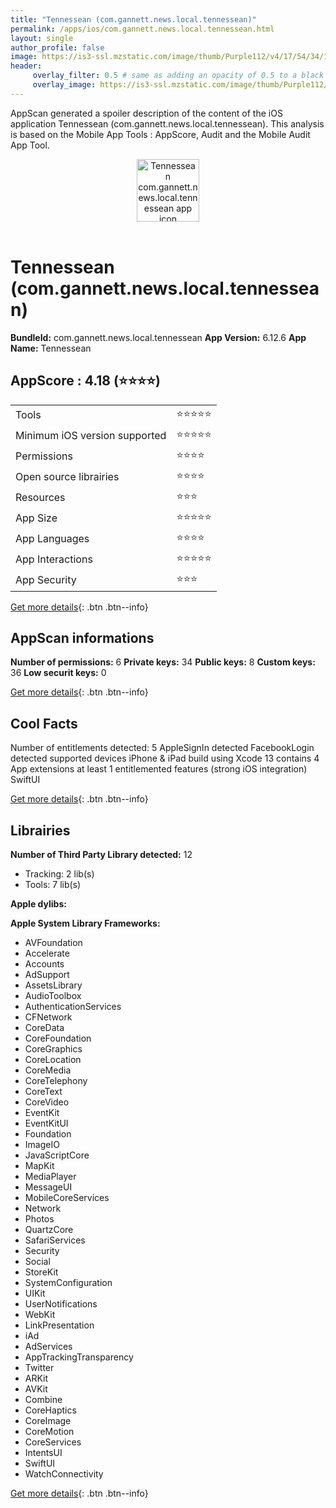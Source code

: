 ```yaml
---
title: "Tennessean (com.gannett.news.local.tennessean)"
permalink: /apps/ios/com.gannett.news.local.tennessean.html
layout: single
author_profile: false
image: https://is3-ssl.mzstatic.com/image/thumb/Purple112/v4/17/54/34/17543403-9f5c-99fe-2760-98605a83987b/AppIcon-1x_U007emarketing-0-6-0-85-220.png/512x512bb.jpg
header: 
     overlay_filter: 0.5 # same as adding an opacity of 0.5 to a black background
     overlay_image: https://is3-ssl.mzstatic.com/image/thumb/Purple112/v4/17/54/34/17543403-9f5c-99fe-2760-98605a83987b/AppIcon-1x_U007emarketing-0-6-0-85-220.png/512x512bb.jpg
---
```

AppScan generated a spoiler description of the content of the iOS application Tennessean (com.gannett.news.local.tennessean). This analysis is based on the Mobile App Tools : AppScore, Audit and the Mobile Audit App Tool.

  
  
<div style="text-align: center;"><img src="https://is3-ssl.mzstatic.com/image/thumb/Purple112/v4/17/54/34/17543403-9f5c-99fe-2760-98605a83987b/AppIcon-1x_U007emarketing-0-6-0-85-220.png/512x512bb.jpg" width="100" height="100" alt="Tennessean com.gannett.news.local.tennessean app icon"></div></br>
  
# Tennessean (com.gannett.news.local.tennessean)

**BundleId:** com.gannett.news.local.tennessean
**App Version:** 6.12.6
**App Name:** Tennessean


## AppScore : 4.18 (⭐️⭐️⭐️⭐️) 

<table>
<tr><td> Tools </td><td> ⭐️⭐️⭐️⭐️⭐️ </td></tr>
<tr><td> Minimum iOS version supported </td><td> ⭐️⭐️⭐️⭐️⭐️ </td></tr>
<tr><td> Permissions </td><td> ⭐️⭐️⭐️⭐️ </td></tr>
<tr><td> Open source librairies </td><td> ⭐️⭐️⭐️⭐️ </td></tr>
<tr><td> Resources </td><td> ⭐️⭐️⭐️ </td></tr>
<tr><td> App Size </td><td> ⭐️⭐️⭐️⭐️⭐️ </td></tr>
<tr><td> App Languages </td><td> ⭐️⭐️⭐️⭐️ </td></tr>
<tr><td> App Interactions </td><td> ⭐️⭐️⭐️⭐️⭐️ </td></tr>
<tr><td> App Security </td><td> ⭐️⭐️⭐️ </td></tr>
</table>

[Get more details](/pricing.html){: .btn .btn--info}  
  
## AppScan informations 

**Number of permissions:** 6
**Private keys:** 34
**Public keys:** 8
**Custom keys:** 36
**Low securit keys:** 0
  
[Get more details](/pricing.html){: .btn .btn--info}

## Cool Facts

Number of entitlements detected: 5
AppleSignIn detected
FacebookLogin detected
supported devices iPhone & iPad
build using Xcode 13
contains 4 App extensions
at least 1 entitlemented features (strong iOS integration)
SwiftUI
  
[Get more details](/pricing.html){: .btn .btn--info}

## Librairies 
**Number of Third Party Library detected:** 12
- Tracking: 2 lib(s)
- Tools: 7 lib(s)

**Apple dylibs:**


**Apple System Library Frameworks:**
- AVFoundation
- Accelerate
- Accounts
- AdSupport
- AssetsLibrary
- AudioToolbox
- AuthenticationServices
- CFNetwork
- CoreData
- CoreFoundation
- CoreGraphics
- CoreLocation
- CoreMedia
- CoreTelephony
- CoreText
- CoreVideo
- EventKit
- EventKitUI
- Foundation
- ImageIO
- JavaScriptCore
- MapKit
- MediaPlayer
- MessageUI
- MobileCoreServices
- Network
- Photos
- QuartzCore
- SafariServices
- Security
- Social
- StoreKit
- SystemConfiguration
- UIKit
- UserNotifications
- WebKit
- LinkPresentation
- iAd
- AdServices
- AppTrackingTransparency
- Twitter
- ARKit
- AVKit
- Combine
- CoreHaptics
- CoreImage
- CoreMotion
- CoreServices
- IntentsUI
- SwiftUI
- WatchConnectivity


  
[Get more details](/pricing.html){: .btn .btn--info}

